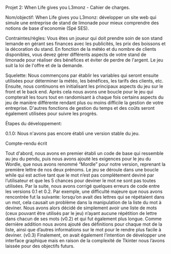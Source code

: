 Projet 2: When Life gives you L3monz - Cahier de charges.

Nom/objectif: When Life gives you L3monz: développer un site web qui simule une entreprise de stand de limonade pour mieux comprendre des notions de base d'economie (Spé SES).

Contraintes/règles: Vous êtes un joueur qui doit prendre soin de son stand lemande en gérant ses finances avec les publicités, les prix des boissons et la décoration du stand. En fonction de la météo et du nombre de clients disponibles, vous devez gérer différents aspects de votre stand de limonade pour réaliser des bénéfices et éviter de perdre de l'argent. Le jeu suit la loi de l'offre et de la demande.

Squelette: Nous commençons par établir les variables qui seront ensuite utilisées pour déterminer la météo, les bénéfices, les tarifs des clients, etc. Ensuite, nous continuons en initialisant les principaux aspects du jeu sur le front et le back end. Après cela nous avons une boucle pour le jeu qui compterait les tours tout en randomisant à chaque fois certains aspects du jeu de manière différente rendant plus ou moins difficile la gestion de votre entreprise. D'autres fonctions de gestion du temps et des coûts seront également utilisées pour suivre les progrès.

Étapes du développement: 

0.1.0: Nous n'avons pas encore établi une version stable du jeu.


Compte-rendu écrit

Tout d'abord, nous avons en premier établi un code de base qui ressemble au jeu du pendu, puis nous avons ajouté les exigences pour le jeu du Wordle, que nous avons renommé “Mordle” pour notre version, reprenant la première lettre de nos deux prénoms. Le jeu se déroule dans une boucle while qui est active tant que le mot n’est pas complètement deviné par l’utilisateur et que les 5 chances pour deviner le mot ne sont pas toutes utilisées. Par la suite, nous avons corrigé quelques erreurs de code entre les versions 0.1 et 0.2. Par exemple, une difficulté majeure que nous avons rencontrée fut la suivante: lorsqu’on avait des lettres qui se répétaient dans un mot, cela causait un problème dans la manipulation de la liste du mot à deviner. Nous avons alors décidé de simplement avoir une liste de mots (ceux pouvant être utilisés par le jeu) n’ayant aucune répétition de lettre dans chacun de ses mots (v0.2) et qui fut également plus longue. Comme dernière addition nous avons ajouté des définitions pour chaque mot de la liste, ainsi que d’autres informations sur le mot pour le rendre plus facile à deviner. (v0.3) Finalement, on avait également l’intention de développer une interface graphique mais en raison de la complexité de Tkinter nous l’avons laissée pour des objectifs futurs. 

